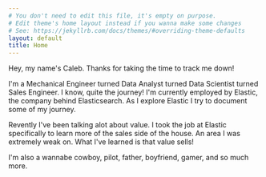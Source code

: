 ```yaml
---
# You don't need to edit this file, it's empty on purpose.
# Edit theme's home layout instead if you wanna make some changes
# See: https://jekyllrb.com/docs/themes/#overriding-theme-defaults
layout: default
title: Home
---
```


Hey, my name's Caleb. Thanks for taking the time to track me down!

<!-- <img src="{{site.url}}{{site.baseurl}}/assets/images/logo.svg" alt="Logo"></img> -->

I'm a Mechanical Engineer turned Data Analyst turned Data Scientist turned Sales Engineer. I know, quite the journey! I'm currently employed by Elastic, the company behind Elasticsearch. As I explore Elastic I try to document some of my journey.

Revently I've been talking alot about value. I took the job at Elastic specifically to learn more of the sales side of the house. An area I was extremely weak on. What I've learned is that value sells!

I'm also a wannabe cowboy, pilot, father, boyfriend, gamer, and so much more.

